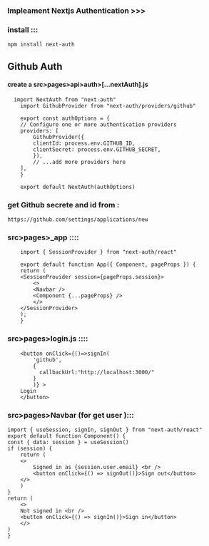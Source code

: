 ### Impleament Nextjs Authentication >>>

### install :::
    npm install next-auth


## Github Auth

#### create a src>pages>api>auth>[...nextAuth].js 
      import NextAuth from "next-auth"
        import GithubProvider from "next-auth/providers/github"

        export const authOptions = {
        // Configure one or more authentication providers
        providers: [
            GithubProvider({
            clientId: process.env.GITHUB_ID,
            clientSecret: process.env.GITHUB_SECRET,
            }),
            // ...add more providers here
        ],
        }

        export default NextAuth(authOptions)

### get Github  secrete  and id from :
    https://github.com/settings/applications/new  


### src>pages>_app ::::


        import { SessionProvider } from "next-auth/react"

        export default function App({ Component, pageProps }) {
        return (
        <SessionProvider session={pageProps.session}>
            <>
            <Navbar />
            <Component {...pageProps} />
            </>
        </SessionProvider>
        );
        }



### src>pages>login.js ::::

        <button onClick={()=>signIn(
            'github',
            {
              callbackUrl:"http://localhost:3000/"
            }
            )} >
        Login
        </button>
### src>pages>Navbar (for get user ):::
    import { useSession, signIn, signOut } from "next-auth/react"
    export default function Component() {
    const { data: session } = useSession()
    if (session) {
        return (
        <>
            Signed in as {session.user.email} <br />
            <button onClick={() => signOut()}>Sign out</button>
        </>
        )
    }
    return (
        <>
        Not signed in <br />
        <button onClick={() => signIn()}>Sign in</button>
        </>
    )
    }